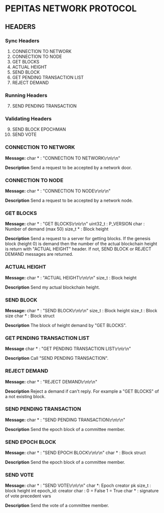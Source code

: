 # PEPITAS NETWORK PROTOCOL

## HEADERS

### Sync Headers
 1. CONNECTION TO NETWORK
 2. CONNECTION TO NODE
 3. GET BLOCKS
 4. ACTUAL HEIGHT
 5. SEND BLOCK
 6. GET PENDING TRANSACTION LIST
 7. REJECT DEMAND
### Running Headers
 7. SEND PENDING TRANSACTION
### Validating Headers
 9. SEND BLOCK EPOCHMAN
 10. SEND VOTE 

### CONNECTION TO NETWORK
**Message:**
char * : "CONNECTION TO NETWORK\r\n\r\n"

**Description**
Send a request to be accepted by a network door.

### CONNECTION TO NODE
**Message:**
char * : "CONNECTION TO NODE\r\n\r\n"

**Description**
Send a request to be accepted by a network node.
### GET BLOCKS
**Message:**
char * : "GET BLOCKS\r\n\r\n"
uint32_t : P_VERSION
char : Number of demand (max 50)
size_t * : Block height

**Description**
Send a request to a server for getting blocks. If the genesis block (height 0) is demand then the number of the actual blockchain height is return with "ACTUAL HEIGHT" header. If not, SEND BLOCK or REJECT DEMAND messages are returned.
### ACTUAL HEIGHT
**Message:**
char * : "ACTUAL HEIGHT\r\n\r\n"
size_t : Block height

**Description**
Send my actual blockchain height.
### SEND BLOCK
**Message:**
char * : "SEND BLOCK\r\n\r\n"
size_t : Block height
size_t : Block size
char * : Block struct

**Description**
The block of height demand by "GET BLOCKS".
### GET PENDING TRANSACTION LIST
**Message**
char * : "GET PENDING TRANSACTION LIST\r\n\r\n"

**Description**
Call "SEND PENDING TRANSACTION".
### REJECT DEMAND
**Message:**
char * : "REJECT DEMAND\r\n\r\n"

**Description**
Reject a demand if can't reply. For example a "GET BLOCKS" of a not existing block.
### SEND PENDING TRANSACTION
**Message:**
char * : "SEND PENDING TRANSACTION\r\n\r\n"

**Description**
Send the epoch block of a committee member.
### SEND EPOCH BLOCK
**Message:**
char * : "SEND EPOCH BLOCK\r\n\r\n"
char * : Block struct

**Description**
Send the epoch block of a committee member.

### SEND VOTE
**Message:**
char * : "SEND VOTE\r\n\r\n"
char *: Epoch creator pk
size_t : block height
int  epoch_id: creator
char : 0 = False 1 = True 
char * : signature of vote precedent vars

**Description**
Send the vote of a committee member.